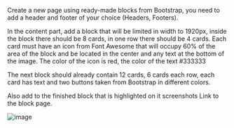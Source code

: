 Create a new page using ready-made blocks from Bootstrap, you need to add a header and footer of your choice (Headers, Footers).

 In the content part, add a block that will be limited in width to 1920px, inside the block there should be 8 cards, in one row there should be 4 cards. Each card must have an icon from Font Awesome that will occupy 60% of the 
area of ​​the block and be located in the center and any text at the bottom of the image. The color of the icon is red, the color of the text #333333

 The next block should already contain 12 cards, 6 cards each row, each card has text and two buttons taken from Bootstrap in different colors. 
 
 Also add to the finished block that is highlighted on it screenshots Link to the block page.

![image](https://github.com/user-attachments/assets/4629ecfb-6dbf-438b-be1d-4b9a489b7e00)
